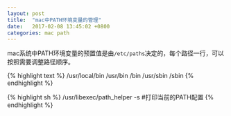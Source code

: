 ```yaml
---
layout: post
title:  "mac中PATH环境变量的管理"
date:   2017-02-08 13:45:02 +0800
categories: mac path
---
```


mac系统中PATH环境变量的预置值是由`/etc/paths`决定的，每个路径一行，可以按照需要调整路径顺序。

{% highlight text %}
/usr/local/bin
/usr/bin
/bin
/usr/sbin
/sbin
{% endhighlight %}

{% highlight sh %}
/usr/libexec/path_helper -s #打印当前的PATH配置
{% endhighlight %}
